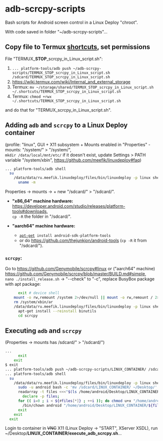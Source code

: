# adb-scrcpy-scripts
Bash scripts for Android screen control in a Linux Deploy "chroot".

With code saved in folder "~/adb-scrcpy-scripts"...

## Copy file to Termux [shortcuts](https://github.com/termux/termux-widget#readme), set permissions

File "TERMUX_**STOP**_scrcpy_in_Linux_script.sh":

 1. `... platform-tools/adb push ~/adb-scrcpy-scripts/TERMUX_STOP_scrcpy_in_Linux_script.sh /sdcard/TERMUX_STOP_scrcpy_in_Linux_script.sh`
 2. https://wiki.termux.com/wiki/Internal_and_external_storage
 3. Termux: `mv ~/storage/shared/TERMUX_STOP_scrcpy_in_Linux_script.sh ~/.shortcuts/TERMUX_STOP_scrcpy_in_Linux_script.sh`
 4. Termux: `chmod +rwx ~/.shortcuts/TERMUX_STOP_scrcpy_in_Linux_script.sh`

and do that for "TERMUX_scrcpy_in_Linux_script.sh".

## Adding `adb` and `scrcpy` to a Linux Deploy container
(profile: "linux", GUI + X11 subsystem + Mounts enabled in "Properties" - mounts: "/system/" > "/system/",  
`mkdir /data/local/mnt/etc/` if it doesn't exist, update Settings > PATH variable "/system/xbin", https://github.com/meefik/linuxdeploy#faq)

```bash
... platform-tools/adb shell                                           # remote device shell
  su                                                                     # root login
    /data/data/ru.meefik.linuxdeploy/files/bin/linuxdeploy -p linux shell  # container root login
      uname -m                                                               # the machine hardware name
```

Properties -> mounts -> + new "/sdcard/" > "/sdcard/".

 - **"x86_64" machine hardware:** https://developer.android.com/studio/releases/platform-tools#downloads,  
   `cp -R` the folder in "/sdcard/".

 - **"aarch64" machine hardware:**
   - [`apt-get`](https://opensource.com/article/18/8/how-install-software-linux-command-line)` install android-sdk-platform-tools`
   - or do https://github.com/thejunkjon/android-tools (`cp -R` it from "/sdcard/").

### `scrcpy`:

Go to https://github.com/Genymobile/scrcpy#linux or ("aarch64" machine) https://github.com/Genymobile/scrcpy/blob/master/BUILD.md#simple,  
`nano ./install_release.sh` -> "--check" to "-c", replace BusyBox package with apt package:

```bash
      exit # device shell
    mount -o rw,remount /system 2>/dev/null || mount -o rw,remount / 2>/dev/null
    rm /system/xbin/ar
    /data/data/ru.meefik.linuxdeploy/files/bin/linuxdeploy -p linux shell
      apt-get install --reinstall binutils
      cd scrcpy
```

## Executing `adb` and `scrcpy`

(Properties -> mounts has /sdcard/" > "/sdcard/")

```bash
...
      exit
    exit
$ exit
... platform-tools/adb push ~/adb-scrcpy-scripts/LINUX_CONTAINER/ /sdcard/LINUX_CONTAINER/
... platform-tools/adb shell                                           # remote device shell
  su                                                                     # root login
    /data/data/ru.meefik.linuxdeploy/files/bin/linuxdeploy -p linux shell  # container root login
      sudo -u android bash -c 'mv /sdcard/LINUX_CONTAINER/ ~/Desktop/'
      readarray -t files <<<"$(ls /home/android/Desktop/LINUX_CONTAINER/ | sed -E '/.+\.[^s][^h].*/d')";\
        declare -p files;
      for (( i=0 ; i < ${#files[*]} ; ++i )); do chmod u+x "/home/android/Desktop/LINUX_CONTAINER/${files[$i]}"; \
        /bin/chown android "/home/android/Desktop/LINUX_CONTAINER/${files[$i]}"; done
      exit
    exit
  exit
```

Login to container in ~~VNC~~ X11 (Linux Deploy -> "START", XServer XSDL), run ~/Desktop/**LINUX_CONTAINER/execute_adb_scrcpy.sh**...